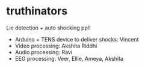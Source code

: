 # truthinators
Lie detection + auto shocking ppl!

- Arduino + TENS device to deliver shocks: Vincent
- Video processing: Akshita Riddhi
- Audio processing: Ravi
- EEG processing: Veer, Ellie, Ameya, Akshita
